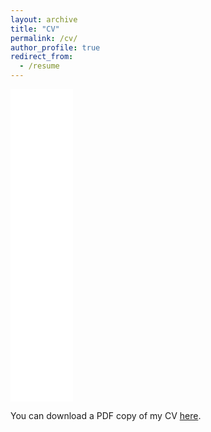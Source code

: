 ```yaml
---
layout: archive
title: "CV"
permalink: /cv/
author_profile: true
redirect_from:
  - /resume
---
```


<iframe src="/files/Heflin_CV.pdf" width="100" height="500" frameborder="no" border="0" marginwidth="0" marginheight="0"></iframe>
  
You can download a PDF copy of my CV [here](/files/Heflin_CV.pdf).
